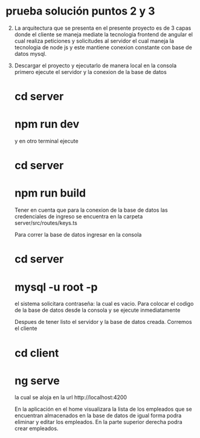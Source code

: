 # prueba solución puntos 2 y 3

2. La arquitectura que se presenta en el presente proyecto es de 3 capas donde el cliente se maneja mediate la tecnologia frontend de angular el cual realiza peticiones y solicitudes al servidor el cual maneja la tecnologia de node js y este mantiene conexion constante con base de datos mysql.

3. Descargar el proyecto y ejecutarlo de manera local en la consola primero ejecute el servidor y la conexion de la base de datos
    # cd server 
    # npm run dev
    y en otro terminal ejecute
    # cd server
    # npm run build
    
    Tener en cuenta que para la conexion de la base de datos las credenciales de ingreso se encuentra en la carpeta server/src/routes/keys.ts
    
    Para correr la base de datos ingresar en la consola
    # cd server
    # mysql -u root -p 
    el sistema solicitara contraseña: la cual es vacio. Para colocar el codigo de la base de datos desde la consola y se ejecute inmediatamente
    
    Despues de tener listo el servidor y la base de datos creada. Corremos el cliente
    # cd client
    # ng serve
    la cual se aloja en la url http://localhost:4200
    
    En la aplicación en el home visualizara la lista de los empleados que se encuentran almacenados en la base de datos de igual forma podra eliminar y editar los empleados. En la     parte superior derecha podra crear empleados.
  
  
